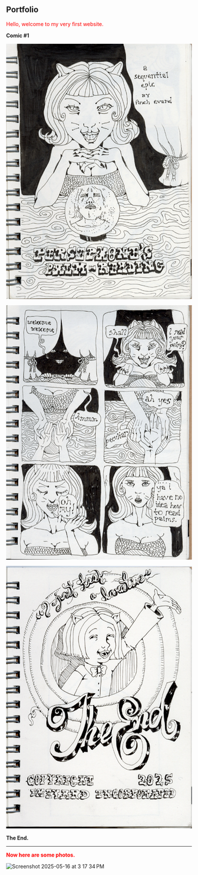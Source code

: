 Portfolio
---
<span style="color:red">Hello, welcome to my very first website. </span>

**Comic #1**

![alt text](pamlcover.png)

![alt text](palm.png)

![alt text](theend.png)


**The End.**

---

<span style="color:red">**Now here are some photos.**</span>

<img width="659" alt="Screenshot 2025-05-16 at 3 17 34 PM" src="https://github.com/user-attachments/assets/03a90edd-4f67-4765-9ed6-8fa7bfe2ba4e" />
